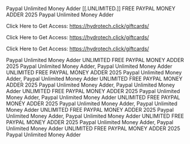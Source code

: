 Paypal Unlimited Money Adder [[.UNLIMITED.]] FREE PAYPAL MONEY ADDER 2025 Paypal Unlimited Money Adder

Click Here to Get Access: https://hydrotech.click/giftcards/

Click Here to Get Access: https://hydrotech.click/giftcards/

Click Here to Get Access: https://hydrotech.click/giftcards/

Paypal Unlimited Money Adder UNLIMITED FREE PAYPAL MONEY ADDER 2025 Paypal Unlimited Money Adder, Paypal Unlimited Money Adder UNLIMITED FREE PAYPAL MONEY ADDER 2025 Paypal Unlimited Money Adder, Paypal Unlimited Money Adder UNLIMITED FREE PAYPAL MONEY ADDER 2025 Paypal Unlimited Money Adder, Paypal Unlimited Money Adder UNLIMITED FREE PAYPAL MONEY ADDER 2025 Paypal Unlimited Money Adder, Paypal Unlimited Money Adder UNLIMITED FREE PAYPAL MONEY ADDER 2025 Paypal Unlimited Money Adder, Paypal Unlimited Money Adder UNLIMITED FREE PAYPAL MONEY ADDER 2025 Paypal Unlimited Money Adder, Paypal Unlimited Money Adder UNLIMITED FREE PAYPAL MONEY ADDER 2025 Paypal Unlimited Money Adder, Paypal Unlimited Money Adder UNLIMITED FREE PAYPAL MONEY ADDER 2025 Paypal Unlimited Money Adder
